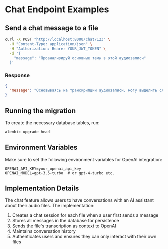 # Chat Endpoint Examples

## Send a chat message to a file

```bash
curl -X POST "http://localhost:8000/chat/123" \
  -H "Content-Type: application/json" \
  -H "Authorization: Bearer YOUR_JWT_TOKEN" \
  -d '{
    "message": "Проанализируй основные темы в этой аудиозаписи"
  }'
```

### Response

```json
{
  "message": "Основываясь на транскрипции аудиозаписи, могу выделить следующие основные темы: ..."
}
```

## Running the migration

To create the necessary database tables, run:

```bash
alembic upgrade head
```

## Environment Variables

Make sure to set the following environment variables for OpenAI integration:

```
OPENAI_API_KEY=your_openai_api_key
OPENAI_MODEL=gpt-3.5-turbo  # or gpt-4-turbo etc.
```

## Implementation Details

The chat feature allows users to have conversations with an AI assistant about their audio files. The implementation:

1. Creates a chat session for each file when a user first sends a message
2. Stores all messages in the database for persistence
3. Sends the file's transcription as context to OpenAI
4. Maintains conversation history
5. Authenticates users and ensures they can only interact with their own files 